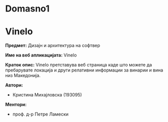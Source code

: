 # Domasno1
# Vinelo

**Предмет:** Дизајн и архитектура на софтвер

**Име на веб апликацијата:** Vinelo

**Краток опис:**  Vinelo претставува веб страница каде што можете да пребарувате локација и други релативни информации за винарии и вина низ Македонија.

**Автори:**
- Кристина Михајловска (193095)


**Ментори:** 
- проф. д-р Петре Ламески
